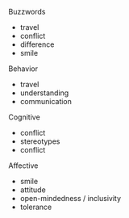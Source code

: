 Buzzwords
- travel
- conflict
- difference
- smile


Behavior
- travel
- understanding
- communication

Cognitive
- conflict
- stereotypes
- conflict

Affective
- smile
- attitude
- open-mindedness / inclusivity
- tolerance